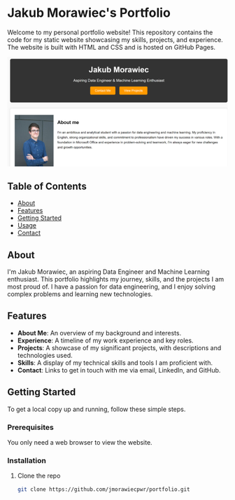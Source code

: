 # Jakub Morawiec's Portfolio

Welcome to my personal portfolio website! This repository contains the code for my static website showcasing my skills, projects, and experience. The website is built with HTML and CSS and is hosted on GitHub Pages.

![Portfolio Screenshot](assets/portfolio-screenshot.png)

## Table of Contents

- [About](#about)
- [Features](#features)
- [Getting Started](#getting-started)
- [Usage](#usage)
- [Contact](#contact)

## About

I'm Jakub Morawiec, an aspiring Data Engineer and Machine Learning enthusiast. This portfolio highlights my journey, skills, and the projects I am most proud of. I have a passion for data engineering, and I enjoy solving complex problems and learning new technologies.

## Features

- **About Me**: An overview of my background and interests.
- **Experience**: A timeline of my work experience and key roles.
- **Projects**: A showcase of my significant projects, with descriptions and technologies used.
- **Skills**: A display of my technical skills and tools I am proficient with.
- **Contact**: Links to get in touch with me via email, LinkedIn, and GitHub.

## Getting Started

To get a local copy up and running, follow these simple steps.

### Prerequisites

You only need a web browser to view the website.

### Installation

1. Clone the repo
   ```sh
   git clone https://github.com/jmorawiecpwr/portfolio.git
